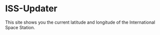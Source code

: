 # ISS-Updater
This site shows you the current latitude and longitude of the International Space Station.
